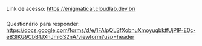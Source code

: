 Link de acesso: https://enigmaticar.cloudlab.dev.br/ 

###

Questionário para responder: https://docs.google.com/forms/d/e/1FAIpQLSfXobnuXmoyuqbktfUjPIP-E0c-eB3lKG9CbB1JXhJmi6S2nA/viewform?usp=header
